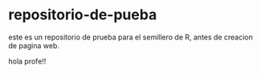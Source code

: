# repositorio-de-pueba
este es un repositorio de prueba para el semillero de R, antes de creacion de pagina web.


hola profe!!
